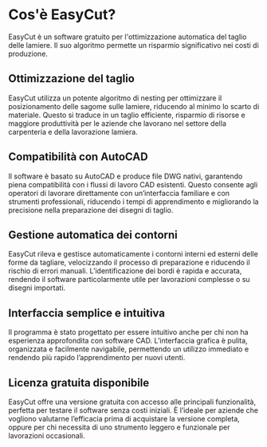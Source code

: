 # Cos'è EasyCut?

EasyCut è un software gratuito per l'ottimizzazione automatica del taglio delle lamiere. Il suo algoritmo permette un risparmio significativo nei costi di produzione.

## Ottimizzazione del taglio

EasyCut utilizza un potente algoritmo di nesting per ottimizzare il posizionamento delle sagome sulle lamiere, riducendo al minimo lo scarto di materiale. Questo si traduce in un taglio efficiente, risparmio di risorse e maggiore produttività per le aziende che lavorano nel settore della carpenteria e della lavorazione lamiera.

## Compatibilità con AutoCAD

Il software è basato su AutoCAD e produce file DWG nativi, garantendo piena compatibilità con i flussi di lavoro CAD esistenti. Questo consente agli operatori di lavorare direttamente con un’interfaccia familiare e con strumenti professionali, riducendo i tempi di apprendimento e migliorando la precisione nella preparazione dei disegni di taglio.

## Gestione automatica dei contorni

EasyCut rileva e gestisce automaticamente i contorni interni ed esterni delle forme da tagliare, velocizzando il processo di preparazione e riducendo il rischio di errori manuali. L’identificazione dei bordi è rapida e accurata, rendendo il software particolarmente utile per lavorazioni complesse o su disegni importati.

## Interfaccia semplice e intuitiva

Il programma è stato progettato per essere intuitivo anche per chi non ha esperienza approfondita con software CAD. L’interfaccia grafica è pulita, organizzata e facilmente navigabile, permettendo un utilizzo immediato e rendendo più rapido l’apprendimento per nuovi utenti.

## Licenza gratuita disponibile

EasyCut offre una versione gratuita con accesso alle principali funzionalità, perfetta per testare il software senza costi iniziali. È l’ideale per aziende che vogliono valutarne l’efficacia prima di acquistare la versione completa, oppure per chi necessita di uno strumento leggero e funzionale per lavorazioni occasionali.
